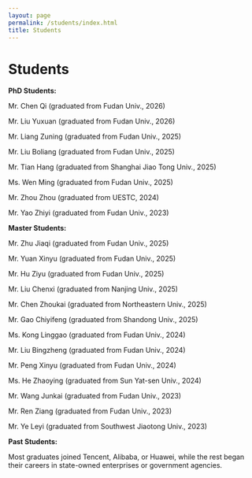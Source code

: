 ```yaml
---
layout: page
permalink: /students/index.html
title: Students
---
```


# Students

**PhD Students:**

Mr. Chen Qi (graduated from Fudan Univ., 2026)

Mr. Liu Yuxuan (graduated from Fudan Univ., 2026)

Mr. Liang Zuning (graduated from Fudan Univ., 2025)

Mr. Liu Boliang (graduated from Fudan Univ., 2025)

Mr. Tian Hang (graduated from Shanghai Jiao Tong Univ., 2025)

Ms. Wen Ming (graduated from Fudan Univ., 2025)

Mr. Zhou Zhou (graduated from UESTC, 2024)

Mr. Yao Zhiyi (graduated from Fudan Univ., 2023)

**Master Students:**

Mr. Zhu Jiaqi (graduated from Fudan Univ., 2025)

Mr. Yuan Xinyu (graduated from Fudan Univ., 2025)

Mr. Hu Ziyu (graduated from Fudan Univ., 2025)

Mr. Liu Chenxi (graduated from Nanjing Univ., 2025)

Mr. Chen Zhoukai (graduated from Northeastern Univ., 2025)

Mr. Gao Chiyifeng (graduated from Shandong Univ., 2025)

Ms. Kong Linggao (graduated from Fudan Univ., 2024)

Mr. Liu Bingzheng (graduated from Fudan Univ., 2024)

Mr. Peng Xinyu (graduated from Fudan Univ., 2024)

Ms. He Zhaoying (graduated from Sun Yat-sen Univ., 2024)

Mr. Wang Junkai (graduated from Fudan Univ., 2023)

Mr. Ren Ziang (graduated from Fudan Univ., 2023)

Mr. Ye Leyi (graduated from Southwest Jiaotong Univ., 2023)

**Past Students:**

Most graduates joined Tencent, Alibaba, or Huawei, while the rest began their careers in state-owned enterprises or government agencies.

<br>
